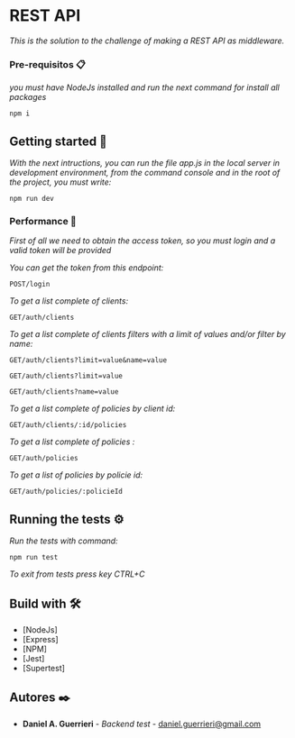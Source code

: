 
# REST API

_This is the solution to the challenge of making a REST API as middleware._


### Pre-requisitos 📋

_you must have NodeJs installed and run the next command for install all packages_

```
npm i
```


## Getting started 🚀

_With the next intructions, you can run the file app.js in the local server in development environment, from the command console and in the root of the project, you must write:_

```
npm run dev
```


### Performance 🔧

_First of all we need to obtain the access token, so you must login and a valid token will be provided_

_You can get the token from this endpoint:_

```
POST/login
```

_To get a list complete of clients:_

```
GET/auth/clients
```

_To get a list complete of clients filters with a limit of values and/or filter by name:_

```
GET/auth/clients?limit=value&name=value
```

```
GET/auth/clients?limit=value
```

```
GET/auth/clients?name=value
```

_To get a list complete of policies by client id:_

```
GET/auth/clients/:id/policies
```

_To get a list complete of policies :_
```
GET/auth/policies
```

_To get a list of policies by policie id:_

```
GET/auth/policies/:policieId
```


## Running the tests ⚙️

_Run the tests with command:_

```
npm run test
```

_To exit from tests press key CTRL+C_



## Build with 🛠️

* [NodeJs]
* [Express]
* [NPM]
* [Jest]
* [Supertest]


## Autores ✒️

* **Daniel A. Guerrieri** - *Backend test* - [daniel.guerrieri@gmail.com](https://github.com/DanielAlejandroGuerrieri)



